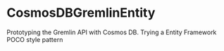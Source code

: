 # CosmosDBGremlinEntity
Prototyping the Gremlin API with Cosmos DB. Trying a Entity Framework POCO style pattern
